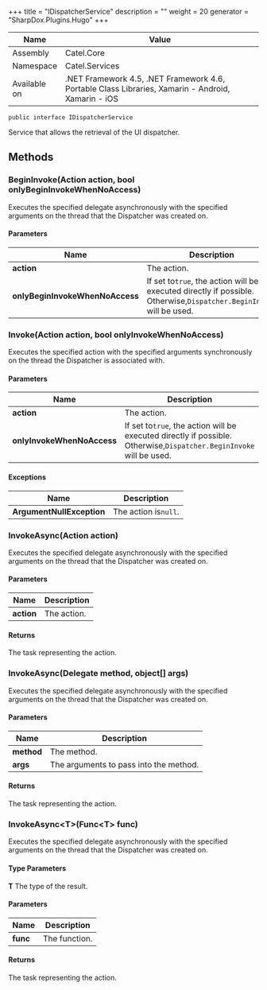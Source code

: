 

+++
title = "IDispatcherService" 
description = ""
weight = 20
generator = "SharpDox.Plugins.Hugo"
+++

Name|Value
---|---
Assembly|Catel.Core
Namespace|Catel.Services
Available on|.NET Framework 4.5, .NET Framework 4.6, Portable Class Libraries, Xamarin - Android, Xamarin - iOS

```
public interface IDispatcherService
```

Service that allows the retrieval of the UI dispatcher.

## Methods

### BeginInvoke(Action action, bool onlyBeginInvokeWhenNoAccess)

Executes the specified delegate asynchronously with the specified arguments on the thread that the Dispatcher was created on.

#### Parameters

Name|Description
---|---
**action**|The action.
**onlyBeginInvokeWhenNoAccess**|If set to`true`, the action will be executed directly if possible. Otherwise,`Dispatcher.BeginInvoke` will be used.

### Invoke(Action action, bool onlyInvokeWhenNoAccess)

Executes the specified action with the specified arguments synchronously on the thread the Dispatcher is associated with.

#### Parameters

Name|Description
---|---
**action**|The action.
**onlyInvokeWhenNoAccess**|If set to`true`, the action will be executed directly if possible. Otherwise,`Dispatcher.BeginInvoke` will be used.

#### Exceptions

Name|Description
---|---
**ArgumentNullException**|The action is`null`.

### InvokeAsync(Action action)

Executes the specified delegate asynchronously with the specified arguments on the thread that the Dispatcher was created on.

#### Parameters

Name|Description
---|---
**action**|The action.

#### Returns

The task representing the action.

### InvokeAsync(Delegate method, object[] args)

Executes the specified delegate asynchronously with the specified arguments on the thread that the Dispatcher was created on.

#### Parameters

Name|Description
---|---
**method**|The method.
**args**|The arguments to pass into the method.

#### Returns

The task representing the action.

### InvokeAsync&lt;T&gt;(Func&lt;T&gt; func)

Executes the specified delegate asynchronously with the specified arguments on the thread that the Dispatcher was created on.

#### Type Parameters

**T**
The type of the result.

#### Parameters

Name|Description
---|---
**func**|The function.

#### Returns

The task representing the action.


